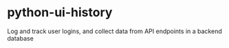 # python-ui-history
Log and track user logins, and collect data from API endpoints in a backend database
